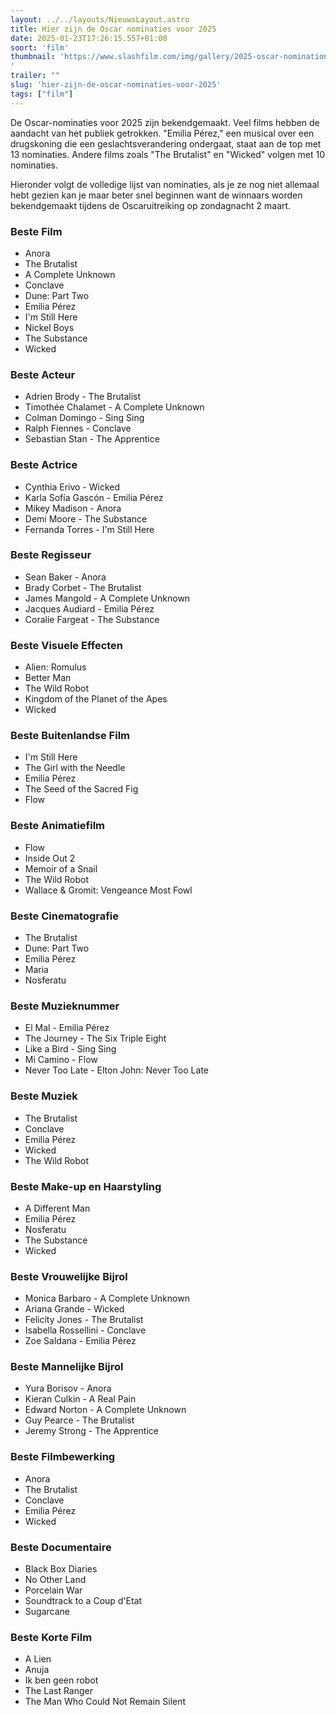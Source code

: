 ```yaml
---
layout: ../../layouts/NieuwsLayout.astro
title: Hier zijn de Oscar nominaties voor 2025
date: 2025-01-23T17:26:15.557+01:00
soort: 'film'
thumbnail: 'https://www.slashfilm.com/img/gallery/2025-oscar-nominations-announced-heres-the-complete-list-of-nominees/l-intro-1737565660.jpg
'
trailer: ""
slug: 'hier-zijn-de-oscar-nominaties-voor-2025'
tags: ["film"]
---
```


De Oscar-nominaties voor 2025 zijn bekendgemaakt. Veel films hebben de aandacht
van het publiek getrokken. "Emilia Pérez," een musical over een drugskoning die
een geslachtsverandering ondergaat, staat aan de top met 13 nominaties. Andere
films zoals "The Brutalist" en "Wicked" volgen met 10 nominaties.

Hieronder volgt de volledige lijst van nominaties, als je ze nog niet allemaal
hebt gezien kan je maar beter snel beginnen want de winnaars worden
bekendgemaakt tijdens de Oscaruitreiking op zondagnacht 2 maart.

### Beste Film
- Anora
- The Brutalist
- A Complete Unknown
- Conclave
- Dune: Part Two
- Emilia Pérez
- I'm Still Here
- Nickel Boys
- The Substance
- Wicked

### Beste Acteur
- Adrien Brody - The Brutalist
- Timothée Chalamet - A Complete Unknown
- Colman Domingo - Sing Sing
- Ralph Fiennes - Conclave
- Sebastian Stan - The Apprentice

### Beste Actrice
- Cynthia Erivo - Wicked
- Karla Sofía Gascón - Emilia Pérez
- Mikey Madison - Anora
- Demi Moore - The Substance
- Fernanda Torres - I'm Still Here

### Beste Regisseur
- Sean Baker - Anora
- Brady Corbet - The Brutalist
- James Mangold - A Complete Unknown
- Jacques Audiard - Emilia Pérez
- Coralie Fargeat - The Substance

### Beste Visuele Effecten
- Alien: Romulus
- Better Man
- The Wild Robot
- Kingdom of the Planet of the Apes
- Wicked

### Beste Buitenlandse Film
- I'm Still Here
- The Girl with the Needle
- Emilia Pérez
- The Seed of the Sacred Fig
- Flow

### Beste Animatiefilm
- Flow
- Inside Out 2
- Memoir of a Snail
- The Wild Robot
- Wallace & Gromit: Vengeance Most Fowl

### Beste Cinematografie
- The Brutalist
- Dune: Part Two
- Emilia Pérez
- Maria
- Nosferatu

### Beste Muzieknummer
- El Mal - Emilia Pérez
- The Journey - The Six Triple Eight
- Like a Bird - Sing Sing
- Mi Camino - Flow
- Never Too Late - Elton John: Never Too Late

### Beste Muziek
- The Brutalist
- Conclave
- Emilia Pérez
- Wicked
- The Wild Robot

### Beste Make-up en Haarstyling
- A Different Man
- Emilia Pérez
- Nosferatu
- The Substance
- Wicked

### Beste Vrouwelijke Bijrol
- Monica Barbaro - A Complete Unknown
- Ariana Grande - Wicked
- Felicity Jones - The Brutalist
- Isabella Rossellini - Conclave
- Zoe Saldana - Emilia Pérez

### Beste Mannelijke Bijrol
- Yura Borisov - Anora
- Kieran Culkin - A Real Pain
- Edward Norton - A Complete Unknown
- Guy Pearce - The Brutalist
- Jeremy Strong - The Apprentice

### Beste Filmbewerking
- Anora
- The Brutalist
- Conclave
- Emilia Pérez
- Wicked

### Beste Documentaire
- Black Box Diaries
- No Other Land
- Porcelain War
- Soundtrack to a Coup d'Etat
- Sugarcane

### Beste Korte Film
- A Lien
- Anuja
- Ik ben geen robot
- The Last Ranger
- The Man Who Could Not Remain Silent

